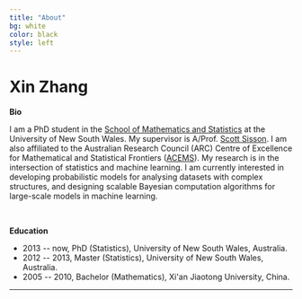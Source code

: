 ```yaml
---
title: "About"
bg: white
color: black
style: left
---
```


# Xin Zhang

**Bio**

I am a PhD student in the [School of Mathematics and Statistics](http://www.maths.unsw.edu.au) at the University of New South Wales. My supervisor is A/Prof. [Scott Sisson](http://web.maths.unsw.edu.au/~scott). I am also affiliated to the Australian Research Council (ARC) Centre of Excellence for Mathematical and Statistical Frontiers ([ACEMS](http://acems.org.au)). My research is in the intersection of statistics and machine learning. I am currently interested in developing probabilistic models for analysing  datasets with complex structures, and designing scalable Bayesian computation algorithms for large-scale models in machine learning.

<br>

**Education**

* 2013 -- now, PhD (Statistics), University of New South Wales, Australia.
* 2012 -- 2013, Master (Statistics), University of New South Wales, Australia.
* 2005 -- 2010, Bachelor (Mathematics), Xi'an Jiaotong University, China.

---
